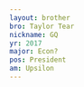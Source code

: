 ```yaml
---
layout: brother
bro: Taylor Tear
nickname: GQ
yr: 2017
major: Econ?
pos: President
am: Upsilon
---
```

